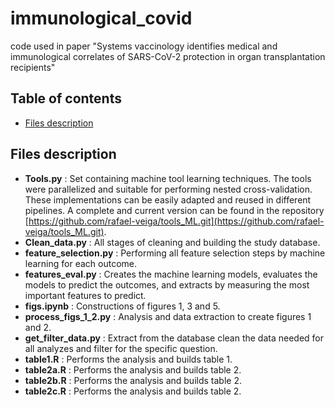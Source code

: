 # immunological_covid
code used in paper "Systems vaccinology identifies medical and immunological correlates of SARS-CoV-2 protection in organ transplantation recipients"

## Table of contents
* [Files description](##Files-description)

## Files description
* **Tools.py** :  Set containing machine tool learning techniques. The tools were parallelized and suitable for performing nested cross-validation. These implementations can be easily adapted and reused in different pipelines. A complete and current version can be found in the repository [https://github.com/rafael-veiga/tools_ML.git](https://github.com/rafael-veiga/tools_ML.git).
* **Clean_data.py** : All stages of cleaning and building the study database.
* **feature_selection.py** : Performing all feature selection steps by machine learning for each outcome.
* **features_eval.py** : Creates the machine learning models, evaluates the models to predict the outcomes, and extracts by measuring the most important features to predict.
* **figs.ipynb** : Constructions of figures 1, 3 and 5.
* **process_figs_1_2.py** : Analysis and data extraction to create figures 1 and 2.
* **get_filter_data.py** : Extract from the database clean the data needed for all analyzes and filter for the specific question.
* **table1.R** : Performs the analysis and builds table 1.
* **table2a.R** : Performs the analysis and builds table 2.
* **table2b.R** : Performs the analysis and builds table 2.
* **table2c.R** : Performs the analysis and builds table 2.

